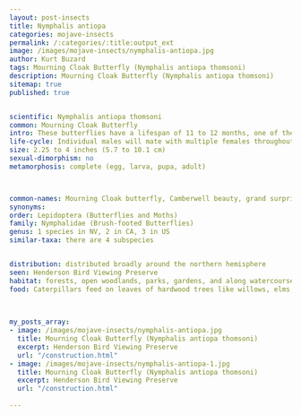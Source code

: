 ```yaml
---
layout: post-insects
title: Nymphalis antiopa
categories: mojave-insects
permalink: /:categories/:title:output_ext
image: /images/mojave-insects/nymphalis-antiopa.jpg
author: Kurt Buzard
tags: Mourning Cloak Butterfly (Nymphalis antiopa thomsoni)
description: Mourning Cloak Butterfly (Nymphalis antiopa thomsoni)
sitemap: true
published: true


scientific: Nymphalis antiopa thomsoni
common: Mourning Cloak Butterfly
intro: These butterflies have a lifespan of 11 to 12 months, one of the longest lifespans for any butterfly. It is the state insect of the U.S. state of Montana, adopted in 2001. 
life-cycle: Individual males will mate with multiple females throughout one breeding season. Spring marks the beginning of their mating season, when female mourning cloaks will find a host plant and begin to lay their eggs. Adult mourning cloak butterflies can first be seen in late spring through early summer. They will break diapause once some, though not all, of the butterflies start to migrate through September and October. They then overwinter, and then restart their mating cycle throughout the spring, from April through June.
size: 2.25 to 4 inches (5.7 to 10.1 cm)
sexual-dimorphism: no
metamorphosis: complete (egg, larva, pupa, adult)



common-names: Mourning Cloak butterfly, Camberwell beauty, grand surprise, white petticoat
synonyms: 
order: Lepidoptera (Butterflies and Moths)
family: Nymphalidae (Brush-footed Butterflies)
genus: 1 species in NV, 2 in CA, 3 in US
similar-taxa: there are 4 subspecies


distribution: distributed broadly around the northern hemisphere
seen: Henderson Bird Viewing Preserve
habitat: forests, open woodlands, parks, gardens, and along watercourses
food: Caterpillars feed on leaves of hardwood trees like willows, elms, and poplars. Adults, however, prefer tree sap, decaying fruit, and sometimes even flower nectar
 
   

my_posts_array:
- image: /images/mojave-insects/nymphalis-antiopa.jpg
  title: Mourning Cloak Butterfly (Nymphalis antiopa thomsoni)
  excerpt: Henderson Bird Viewing Preserve
  url: "/construction.html"
- image: /images/mojave-insects/nymphalis-antiopa-1.jpg
  title: Mourning Cloak Butterfly (Nymphalis antiopa thomsoni)
  excerpt: Henderson Bird Viewing Preserve
  url: "/construction.html"
 
---
```

  
  
 <p></p>
  